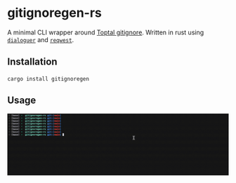 # gitignoregen-rs

A minimal CLI wrapper around [Toptal gitignore](https://www.toptal.com/developers/gitignore). Written in rust using [`dialoguer`](https://github.com/console-rs/dialoguer) and [`reqwest`](https://github.com/seanmonstar/reqwest).

## Installation

```
cargo install gitignoregen
```

## Usage

![Usage](usage.gif)
